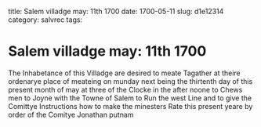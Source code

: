 title: Salem villadge may: 11th 1700
date: 1700-05-11
slug: d1e12314
category: salvrec
tags: 


<div markdown class="doc" id="d1e12314">


# Salem villadge may: 11th 1700

The Inhabetance of this Villadge are desired to meate Tagather at theire ordenarye place of meateing on munday next being the thirtenth day of this present month of may at three of the Clocke in the after noone to Chews men to Joyne with the Towne of Salem to Run the west Line and to give the Comittye Instructions how to make the minesters Rate this present yeare by order of the Comitye  Jonathan putnam
</div>